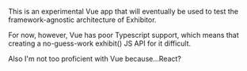 This is an experimental Vue app that will eventually be used to test the framework-agnostic architecture of Exhibitor.

For now, however, Vue has poor Typescript support, which means that creating a no-guess-work exhibit() JS API for it difficult.

Also I'm not too proficient with Vue because...React?